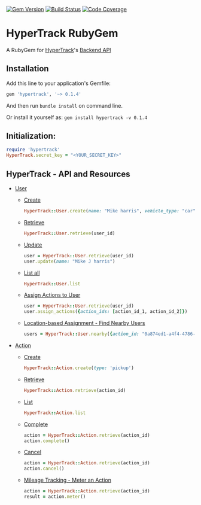 [![Gem Version](https://badge.fury.io/rb/hypertrack.svg)](https://badge.fury.io/rb/hypertrack) [![Build Status](https://travis-ci.org/utsavkesharwani/hypertrack-ruby.svg)](https://travis-ci.org/utsavkesharwani/hypertrack-ruby) [![Code Coverage](https://img.shields.io/codecov/c/github/utsavkesharwani/hypertrack-ruby.svg)](https://codecov.io/gh/utsavkesharwani/hypertrack-ruby)

# HyperTrack RubyGem
A RubyGem for [HyperTrack](https://www.hypertrack.io/)'s [Backend API](https://docs.hypertrack.com/v3/api/guides/basic.html)

## Installation

Add this line to your application's Gemfile:
```ruby
gem 'hypertrack', '~> 0.1.4'
```

And then run `bundle install` on command line.

Or install it yourself as: `gem install hypertrack -v 0.1.4`

## Initialization:
```ruby
require 'hypertrack'
HyperTrack.secret_key = "<YOUR_SECRET_KEY>"
```

## HyperTrack - API and Resources

- [User](https://docs.hypertrack.com/v3/api/entities/user.html)
  - [Create](https://docs.hypertrack.com/v3/api/entities/user.html#create-a-user)
    ```ruby
    HyperTrack::User.create(name: "Mike harris", vehicle_type: "car")
    ```
    
  - [Retrieve](https://docs.hypertrack.com/v3/api/entities/user.html#retrieve-a-user)
    ```ruby
    HyperTrack::User.retrieve(user_id)
    ```

  - [Update](https://docs.hypertrack.com/api/entities/user.html#update-a-user)
    ```ruby
    user = HyperTrack::User.retrieve(user_id)
    user.update(name: "Mike J harris")
    ```

  - [List all](https://docs.hypertrack.com/v3/api/entities/user.html#list-all-users)
    ```ruby
    HyperTrack::User.list
    ```

  - [Assign Actions to User](https://docs.hypertrack.com/v3/api/entities/user.html#assign-actions-to-a-user)
    ```ruby
    user = HyperTrack::User.retrieve(user_id)
    user.assign_actions({action_ids: [action_id_1, action_id_2]})
    ```

  - [Location-based Assignment - Find Nearby Users](https://docs.hypertrack.com/api/entities/user.html#list-nearby-users)
    ```ruby
    users = HyperTrack::User.nearby({action_id: "0a874ed1-a4f4-4786-8319-a5d75bc9948b"})
    ```

- [Action](https://docs.hypertrack.com/v3/api/entities/action.html)
  - [Create](https://docs.hypertrack.com/v3/api/entities/action.html#create-an-action)

    ```ruby
    HyperTrack::Action.create(type: 'pickup')
    ```
    
  - [Retrieve](https://docs.hypertrack.com/v3/api/entities/action.html#retrieve-an-action)

    ```ruby
    HyperTrack::Action.retrieve(action_id)
    ```
  
  - [List](https://docs.hypertrack.com/v3/api/entities/action.html#list-all-actions)

    ```ruby
    HyperTrack::Action.list
    ```

  - [Complete](https://docs.hypertrack.com/v3/api/entities/action.html#complete-an-action)

    ```ruby
    action = HyperTrack::Action.retrieve(action_id)
    action.complete()
    ```

  - [Cancel](https://docs.hypertrack.com/v3/api/entities/action.html#cancel-action)

    ```ruby
    action = HyperTrack::Action.retrieve(action_id)
    action.cancel()
    ```

  - [Mileage Tracking - Meter an Action](https://docs.hypertrack.com/v3/api/entities/action.html#meter-an-action)

    ```ruby
    action = HyperTrack::Action.retrieve(action_id)
    result = action.meter()
    ```